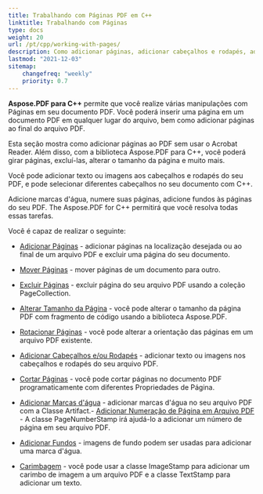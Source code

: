 ```yaml
---
title: Trabalhando com Páginas PDF em C++
linktitle: Trabalhando com Páginas
type: docs
weight: 20
url: /pt/cpp/working-with-pages/
description: Como adicionar páginas, adicionar cabeçalhos e rodapés, adicionar marcas d'água você pode saber nesta seção. Aspose.PDF para C++ explica todos os detalhes sobre este tópico.
lastmod: "2021-12-03"
sitemap:
    changefreq: "weekly"
    priority: 0.7
---
```


**Aspose.PDF para C++** permite que você realize várias manipulações com Páginas em seu documento PDF. Você poderá inserir uma página em um documento PDF em qualquer lugar do arquivo, bem como adicionar páginas ao final do arquivo PDF.

Esta seção mostra como adicionar páginas ao PDF sem usar o Acrobat Reader. Além disso, com a biblioteca Aspose.PDF para C++, você poderá girar páginas, excluí-las, alterar o tamanho da página e muito mais.

Você pode adicionar texto ou imagens aos cabeçalhos e rodapés do seu PDF, e pode selecionar diferentes cabeçalhos no seu documento com C++.

Adicione marcas d'água, numere suas páginas, adicione fundos às páginas do seu PDF. The Aspose.PDF for C++ permitirá que você resolva todas essas tarefas.

Você é capaz de realizar o seguinte:

- [Adicionar Páginas](/pdf/pt/cpp/add-pages/) - adicionar páginas na localização desejada ou ao final de um arquivo PDF e excluir uma página do seu documento.
- [Mover Páginas](/pdf/pt/cpp/move-pages/) - mover páginas de um documento para outro.
- [Excluir Páginas](/pdf/pt/cpp/delete-pages/) - excluir página do seu arquivo PDF usando a coleção PageCollection.
- [Alterar Tamanho da Página](/pdf/pt/cpp/change-page-size) - você pode alterar o tamanho da página PDF com fragmento de código usando a biblioteca Aspose.PDF.
- [Rotacionar Páginas](/pdf/pt/cpp/rotate-pages/) - você pode alterar a orientação das páginas em um arquivo PDF existente.
- [Adicionar Cabeçalhos e/ou Rodapés](/pdf/pt/cpp/add-headers-and-footers-of-pdf-file/) - adicionar texto ou imagens nos cabeçalhos e rodapés do seu arquivo PDF.
- [Cortar Páginas](/pdf/pt/cpp/crop-pages/) - você pode cortar páginas no documento PDF programaticamente com diferentes Propriedades de Página.

- [Adicionar Marcas d'água](/pdf/pt/cpp/add-watermarks/) - adicionar marcas d'água no seu arquivo PDF com a Classe Artifact.- [Adicionar Numeração de Página em Arquivo PDF](/pdf/pt/cpp/add-page-number/) - A classe PageNumberStamp irá ajudá-lo a adicionar um número de página em seu arquivo PDF.
- [Adicionar Fundos](/pdf/pt/cpp/add-backgrounds/) - imagens de fundo podem ser usadas para adicionar uma marca d'água.
- [Carimbagem](/pdf/pt/cpp/stamping/) - você pode usar a classe ImageStamp para adicionar um carimbo de imagem a um arquivo PDF e a classe TextStamp para adicionar um texto.